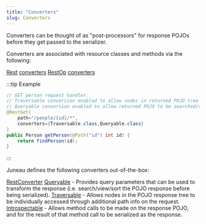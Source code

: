```yaml
---
title: "Converters"
slug: Converters
---
```


Converters can be thought of as "post-processors" for response POJOs before they get passed to the serializer.

Converters are associated with resource classes and methods via the following:

<tree>
<node-0><java-annotation><a href="/site/apidocs/org/apache/juneau/rest/annotation/Rest.html" target="_blank">Rest</a></java-annotation></node-0>
<node-1><java-method-annotation><a href="/site/apidocs/org/apache/juneau/rest/annotation/Rest.html#converters()" target="_blank">converters</a></java-method-annotation></node-1>
<node-0><java-annotation><a href="/site/apidocs/org/apache/juneau/rest/annotation/RestOp.html" target="_blank">RestOp</a></java-annotation></node-0>
<node-1><java-method-annotation><a href="/site/apidocs/org/apache/juneau/rest/annotation/RestOp.html#converters()" target="_blank">converters</a></java-method-annotation></node-1>
</tree>

:::tip Example
```java
// GET person request handler.
// Traversable conversion enabled to allow nodes in returned POJO tree to be addressed.
// Queryable conversion enabled to allow returned POJO to be searched/viewed/sorted.
@RestGet(
    path="/people/{id}/*",
    converters={Traversable.class,Queryable.class}
)
public Person getPerson(@Path("id") int id) {
    return findPerson(id);
}
```
:::

Juneau defines the following converters out-of-the-box:

<tree>
<node-0><java-interface><a href="/site/apidocs/org/apache/juneau/rest/converter/RestConverter.html" target="_blank">RestConverter</a></java-interface></node-0>
<node-1><java-class><a href="/site/apidocs/org/apache/juneau/rest/converter/Queryable.html" target="_blank">Queryable</a></java-class> - Provides query parameters that can be used to transform the response (i.e. search/view/sort the POJO response before being serialized).</node-1>
<node-1><java-class><a href="/site/apidocs/org/apache/juneau/rest/converter/Traversable.html" target="_blank">Traversable</a></java-class> - Allows nodes in the POJO response tree to be individually accessed through additional path info on the request.</node-1>
<node-1><java-class><a href="/site/apidocs/org/apache/juneau/rest/converter/Introspectable.html" target="_blank">Introspectable</a></java-class> - Allows method calls to be made on the response POJO, and for the result of that method call to be serialized as the response.</node-1>
</tree>